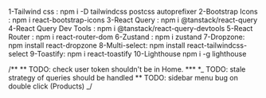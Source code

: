 1-Tailwind css : npm i -D tailwindcss postcss autoprefixer
2-Bootstrap Icons : npm i react-bootstrap-icons
3-React Query : npm i @tanstack/react-query
4-React Query Dev Tools : npm i @tanstack/react-query-devtools
5-React Router : npm i react-router-dom
6-Zustand : npm i zustand
7-Dropzone: npm install react-dropzone
8-Multi-select: npm install react-tailwindcss-select
9-Toastify: npm i react-toastify
10-Lighthouse npm i -g lighthouse

/\*\*
** TODO: check user token shouldn't be in Home. \*** \*_ TODO: stale strategy of queries should be handled
** TODO: sidebar menu bug on double click (Products)
_/